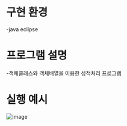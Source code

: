 # 구현 환경
-java eclipse
# 프로그램 설명
-객체클래스와 객체배열을 이용한 성적처리 프로그램
# 실행 예시
![image](https://user-images.githubusercontent.com/115148760/210943211-7d4fdf41-9f4a-4efb-9c31-15be7022adbe.png)

